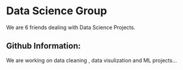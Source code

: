 # Data Science Group
We are 6 friends dealing with Data Science Projects.

## Github Information:
We are working on data cleaning , data visulization and ML projects...

